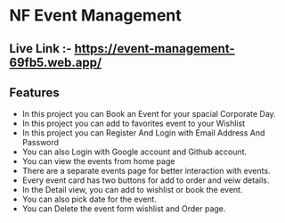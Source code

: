 # NF Event Management 

## Live Link :- <a href="https://event-management-69fb5.web.app/">https://event-management-69fb5.web.app/</a>

## Features
- In this project you can Book an Event for your spacial Corporate Day.
- In this project you can add to favorites event to your Wishlist 
- In this project you can Register And Login with Email Address And Password 
- You can also Login with Google account and Github account.
- You can view the events from home page
- There are a separate events page for better interaction with events.
- Every event card has two buttons for add to order and veiw details.
- In the Detail view, you can add to wishlist or book the event.
- You can also pick date for the event.
- You can Delete the event form wishlist and Order page.